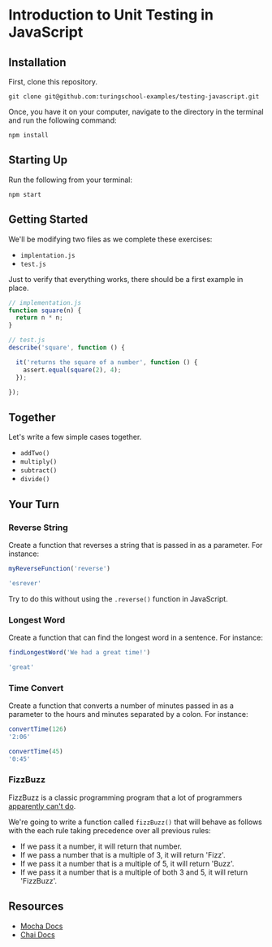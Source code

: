 # Introduction to Unit Testing in JavaScript

## Installation

First, clone this repository.

```shell
git clone git@github.com:turingschool-examples/testing-javascript.git  
```

 Once, you have it on your computer, navigate to the directory in the terminal and run the following command:

```
npm install
```

## Starting Up

Run the following from your terminal:

```
npm start
```

## Getting Started

We'll be modifying two files as we complete these exercises:

- `implentation.js`
- `test.js`

Just to verify that everything works, there should be a first example in place.

```javascript
// implementation.js
function square(n) {
  return n * n;
}
```

```javascript
// test.js
describe('square', function () {

  it('returns the square of a number', function () {
    assert.equal(square(2), 4);
  });

});
```

## Together

Let's write a few simple cases together.
- `addTwo()`
- `multiply()`
- `subtract()`
- `divide()`

## Your Turn

### Reverse String

Create a function that reverses a string that is passed in as a parameter. For instance:

```javascript
myReverseFunction('reverse')

'esrever'
```

Try to do this without using the `.reverse()` function in JavaScript.

### Longest Word

Create a function that can find the longest word in a sentence. For instance:

```javascript
findLongestWord('We had a great time!')

'great'
```

### Time Convert

Create a function that converts a number of minutes passed in as a parameter to the hours and minutes separated by a colon. For instance:

```javascript
convertTime(126)
'2:06'

convertTime(45)
'0:45'
```

### FizzBuzz

FizzBuzz is a classic programming program that a lot of programmers [apparently can't do][atwood].

[atwood]: https://blog.codinghorror.com/why-cant-programmers-program/

We're going to write a function called `fizzBuzz()` that will behave as follows with the each rule taking precedence over all previous rules:

- If we pass it a number, it will return that number.
- If we pass a number that is a multiple of 3, it will return 'Fizz'.
- If we pass it a number that is a multiple of 5, it will return 'Buzz'.
- If we pass it a number that is a multiple of both 3 and 5, it will return 'FizzBuzz'.

## Resources

* [Mocha Docs](https://mochajs.org/)
* [Chai Docs](http://chaijs.com/)
